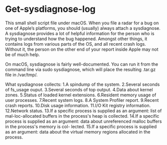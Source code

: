 # Get-sysdiagnose-log
This small shell script file under macOS. 
When you file a radar for a bug on one of Apple’s platforms, you should (usually) always attach a sysdiagnose.  
A sysdiagnose provides a lot of helpful information for the person who is trying to understand how the bug happened. 
Amongst other things, it contains logs from various parts of the OS, and all recent crash logs.  
Without it, the person on the other end of your report inside Apple may not be of much help.

On macOS, sysdiagnose is fairly well-documented. 
You can run it from the command line via sudo sysdiagnose, which will place the resulting .tar.gz file in /var/tmp/.

What sysdiagnose collects: 
1.A spindump of the system. 
2.Several seconds of fs_usage ouput. 
3.Several seconds of top output. 
4.Data about kernel zones. 
5.Status of loaded kernel extensions. 
6.Resident memory usage of user processes. 
7.Recent system logs. 
8.A System Profiler report. 
9.Recent crash reports. 
10.Disk usage information. 
11.I/O Kit registry information. 
12.Network status. 
13.If a specific process is supplied as an argument: list of mal-loc-allocated buffers in the process's heap is collected. 
14.If a specific process is supplied as an argument: data about unreferenced malloc buffers in the process's memory is col- lected. 
15.If a specific process is supplied as an argument: data about the virtual memory regions allocated in the process. 
